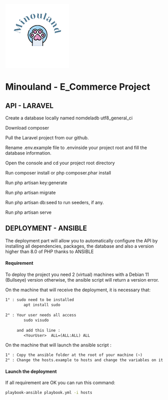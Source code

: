 <img src="./minouland_logo.png"> 

# Minouland - E_Commerce Project

## API - LARAVEL

Create a database locally named nomdeladb utf8_general_ci

Download composer 

Pull the Laravel project from our github.

Rename .env.example file to .envinside your project root and fill the database information.

Open the console and cd your project root directory

Run composer install or php composer.phar install

Run php artisan key:generate

Run php artisan migrate

Run php artisan db:seed to run seeders, if any.

Run php artisan serve

## DEPLOYMENT - ANSIBLE

The deployment part will allow you to automatically configure the API by installing all dependencies, packages, the database and also a version higher than 8.0 of PHP thanks to ANSIBLE

#### Requirement

To deploy the project you need 2 (virtual) machines with a Debian 11 (Bullseye) version otherwise, the ansible script will return a version error.

On the machine that will receive the deployment, it is necessary that:

    1° : sudo need to be installed
            apt install sudo

    2° : Your user needs all access 
            sudo visudo

         and add this line : 
            <YourUser>  ALL=(ALL:ALL) ALL

On the machine that will launch the ansible script :

    1° : Copy the ansible folder at the root of your machine (~)
    2° : Change the hosts.example to hosts and change the variables on it

#### Launch the deployment

If all requirement are OK you can run this command:

``` bash
playbook-ansible playbook.yml -i hosts
```
